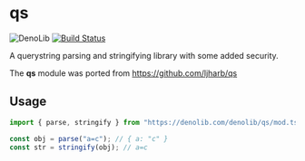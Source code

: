 # qs

![DenoLib](https://denolib.com/badge?scope=denolib&repo=qs)
[![Build Status](https://img.shields.io/travis/denolib/qs.svg)](https://travis-ci.org/denolib/qs)

A querystring parsing and stringifying library with some added security.

The **qs** module was ported from https://github.com/ljharb/qs

## Usage

```ts
import { parse, stringify } from "https://denolib.com/denolib/qs/mod.ts";

const obj = parse("a=c"); // { a: "c" }
const str = stringify(obj); // a=c
```
